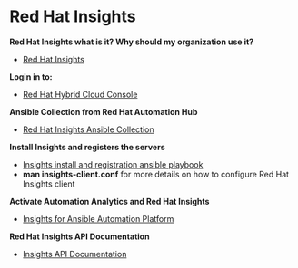 # Red Hat Insights

**Red Hat Insights what is it? Why should my organization use it?**  
- [Red Hat Insights](https://www.redhat.com/en/technologies/management/insights "Red Hat Insights")  

**Login in to:**  
- [Red Hat Hybrid Cloud Console](https://console.redhat.com "Red Hat Hybrid Cloud Console")

**Ansible Collection from Red Hat Automation Hub**  
- [Red Hat Insights Ansible Collection](https://console.redhat.com/ansible/automation-hub/repo/published/redhat/insights/docs "Red Hat Insights Ansible Collection")

**Install Insights and registers the servers**  
- [Insights install and registration ansible playbook](https://github.com/ericcames/RedHatInsights/blob/main/insights_registration.yml "Insights install and registration ansible playbook")  
- **man insights-client.conf** for more details on how to configure Red Hat Insights client

**Activate Automation Analytics and Red Hat Insights**  
- [Insights for Ansible Automation Platform](https://www.ansible.com/blog/activate-insights-for-ansible-automation-platform "Insights for Ansible Automation Platform")

**Red Hat Insights API Documentation**  
- [Insights API Documentation](https://console.redhat.com/docs/api-docs "Insights API Documentation")
